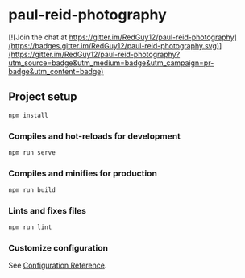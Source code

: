 # paul-reid-photography

[![Join the chat at https://gitter.im/RedGuy12/paul-reid-photography](https://badges.gitter.im/RedGuy12/paul-reid-photography.svg)](https://gitter.im/RedGuy12/paul-reid-photography?utm_source=badge&utm_medium=badge&utm_campaign=pr-badge&utm_content=badge)

## Project setup

```bash
npm install
```

### Compiles and hot-reloads for development

```bash
npm run serve
```

### Compiles and minifies for production

```bash
npm run build
```

### Lints and fixes files

```bash
npm run lint
```

### Customize configuration

See [Configuration Reference](https://cli.vuejs.org/config/).

